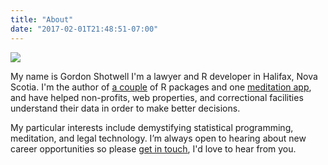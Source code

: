 ```yaml
---
title: "About"
date: "2017-02-01T21:48:51-07:00"
---
```

![](/img/headshot.jpg)

My name is Gordon Shotwell I'm a lawyer and R developer in Halifax, Nova Scotia. I'm the author of [a couple](https://github.com/GShotwell/) of R packages and one [meditation app](http://app.shambhala.org/), and have helped non-profits, web properties, and correctional facilities understand their data in order to make better decisions. 

My particular interests include demystifying statistical programming, meditation, and legal technology. I’m always open to hearing about new career opportunities so please [get in touch](mailto:g.e.shotwell@gmail.com), I'd love to hear from you. 